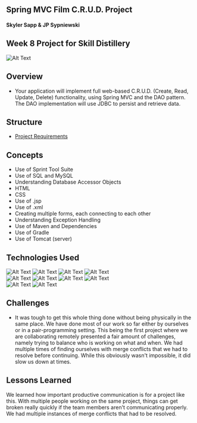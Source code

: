 ## Spring MVC Film C.R.U.D. Project
#### Skyler Sapp & JP Sypniewski

## Week 8 Project for Skill Distillery
![Alt Text](https://media.licdn.com/dms/image/C510BAQGcpYt2uJmayQ/company-logo_200_200/0?e=2159024400&v=beta&t=8O5Shdlep30sQ_juAPhlhUJi1jz-wl7FrJom6oG4cnw)

## Overview

  * Your application will implement full web-based C.R.U.D. (Create, Read, Update, Delete) functionality, using Spring MVC and the DAO pattern. The DAO implementation will use JDBC to persist and retrieve data.

## Structure

* [Project Requirements](https://github.com/SkillDistillery/SD24/blob/master/SpringMVC/SpringMVCFilmCRUD/projectRequirements.md)

## Concepts
* Use of Sprint Tool Suite
* Use of SQL and MySQL
* Understanding Database Accessor Objects
* HTML
* CSS
* Use of .jsp
* Use of .xml
* Creating multiple forms, each connecting to each other
* Understanding Exception Handling
* Use of Maven and Dependencies
* Use of Gradle
* Use of Tomcat (server)


## Technologies Used
![Alt Text](http://www.pngall.com/wp-content/uploads/2016/05/Java-PNG-180x180.png)
![Alt Text](https://itemis.ch/wp-content/uploads/sites/23/2015/06/eclipse5-180x180.jpg)
![Alt Text](https://media.trustradius.com/product-logos/GV/6S/3COGMZ775P74-180x180.PNG)
![Alt Text](https://media.trustradius.com/product-logos/HK/19/A1STBOL3HJCR-180x180.JPEG)
<br>
![Alt Text](http://ifixit.ie/wp-content/uploads/2015/02/Apple-logo-180x180.png)
![Alt Text](http://web.corballis.ie/technology_logos/mysql-logo-180x180.png)
![Alt Text](https://careers.google.com/jobs/dist/img/meta/careers_apple-touch-icon-180x180.a4632facecb104f3a686.png)
![Alt Text](http://www.pngall.com/wp-content/uploads/2016/04/Github-Free-PNG-Image.png)
<br>
![Alt Text](https://really-simple-ssl.com/wp-content/uploads/2017/07/icon-mamppro.png)
![Alt Text](https://secure.meetupstatic.com/photos/event/c/0/a/e/600_460069326.jpeg)

## Challenges
* It was tough to get this whole thing done without being physically in the same place. We have done most of our work so far either by ourselves or in a pair-programming setting. This being the first project where we are collaborating remotely presented a fair amount of challenges, namely trying to balance who is working on what and when. We had multiple times of finding ourselves with merge conflicts that we had to resolve before continuing. While this obviously wasn't impossible, it did slow us down at times.


## Lessons Learned

We learned how important productive communication is for a project like this. With multiple people working on the same project, things can get broken really quickly if the team members aren't communicating properly. We had multiple instances of merge conflicts that had to be resolved.
